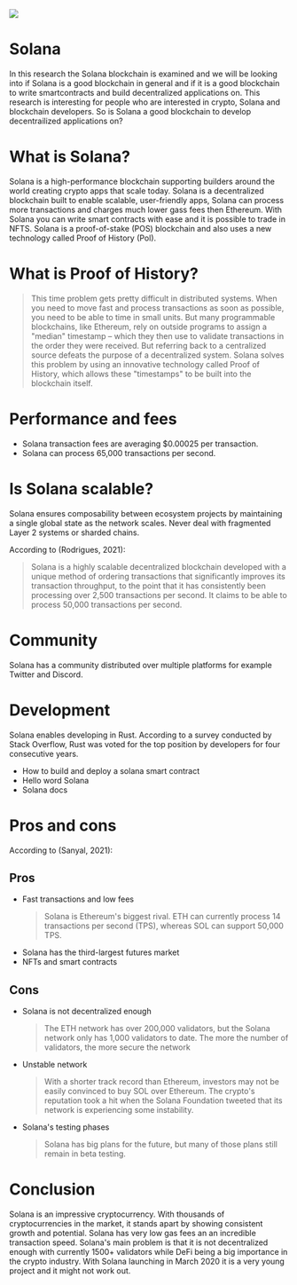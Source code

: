 <img src="https://allesovercrypto.nl/sites/default/files/2021-10/image-zijn-beste-ido-platforms-solana_0.jpg" />

# Solana
In this research the Solana blockchain is examined and we will be looking into if Solana is a good blockchain in general and if it is a good blockchain to write smartcontracts and build decentralized applications on. This research is interesting for people who are interested in crypto, Solana and blockchain developers. So is Solana a good blockchain to develop decentrailized applications on?

# What is Solana?
Solana is a high-performance blockchain supporting builders around the world creating crypto apps that scale today. Solana is a
decentralized blockchain built to enable scalable, user-friendly apps, Solana can process more transactions and charges much lower
gass fees then Ethereum. With Solana you can write smart contracts with ease and it is possible to trade in NFTS.
Solana is a proof-of-stake (POS) blockchain and also uses a new technology called Proof of History (Pol).

# What is Proof of History?

> This time problem gets pretty difficult in distributed systems. When you need to move fast and process transactions as soon as
possible, you need to be able to time in small units. But many programmable blockchains, like Ethereum, rely on outside
programs to assign a "median" timestamp – which they then use to validate transactions in the order they were received.
> But referring back to a centralized source defeats the purpose of a decentralized system. Solana solves this problem by using an
innovative technology called Proof of History, which allows these "timestamps" to be built into the blockchain itself.
# Performance and fees
* Solana transaction fees are averaging $0.00025 per transaction.
* Solana can process 65,000 transactions per second.

# Is Solana scalable?
Solana ensures composability between ecosystem projects by maintaining a single global state as the network scales. Never deal with
fragmented Layer 2 systems or sharded chains.

According to (Rodrigues, 2021):

> Solana is a highly scalable decentralized blockchain developed with a unique method of ordering transactions that significantly
improves its transaction throughput, to the point that it has consistently been processing over 2,500 transactions per second. It
claims to be able to process 50,000 transactions per second.

# Community
Solana has a community distributed over multiple platforms for example Twitter and Discord.


# Development
Solana enables developing in Rust. According to a survey conducted by Stack Overflow, Rust was voted for the top position by
developers for four consecutive years.
* How to build and deploy a solana smart contract
* Hello word Solana
* Solana docs

# Pros and cons
According to (Sanyal, 2021):

## Pros
* Fast transactions and low fees
    > Solana is Ethereum's biggest rival. ETH can currently process 14 transactions per second (TPS), whereas SOL can support
50,000 TPS.
* Solana has the third-largest futures market
* NFTs and smart contracts
## Cons
* Solana is not decentralized enough
    > The ETH network has over 200,000 validators, but the Solana network only has 1,000 validators to date. The more the number of validators, the more secure the network
* Unstable network
    > With a shorter track record than Ethereum, investors may not be easily convinced to buy SOL over Ethereum. The crypto's reputation took a hit when the Solana Foundation tweeted that its network is experiencing some instability.
* Solana's testing phases
    > Solana has big plans for the future, but many of those plans still remain in beta testing.
# Conclusion
Solana is an impressive cryptocurrency. With thousands of cryptocurrencies in the market, it stands apart by showing consistent
growth and potential. Solana has very low gas fees an an incredible transaction speed. Solana's main problem is that it is not
decentralized enough with currently 1500+ validators while DeFi being a big importance in the crypto industry. With Solana launching
in March 2020 it is a very young project and it might not work out.
